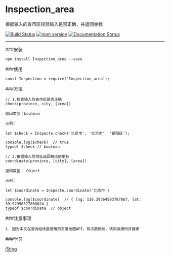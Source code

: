 # Inspection_area
根据输入的省市区校验输入是否正确，并返回坐标

[![Build Status](https://travis-ci.org/nnliang/Inspection_area.svg?branch=master)](https://travis-ci.org/nnliang/Inspection_area)
[![npm version](https://badge.fury.io/js/inspection_area.svg)](https://badge.fury.io/js/inspection_area)
[![Documentation Status](https://readthedocs.org/projects/inspection-area/badge/?version=latest)](http://inspection-area.readthedocs.io/en/latest/?badge=latest)

-----


###安装
```
npm install Inspection_area --save
```

###使用

```
const Inspection = require('Inspection_area');
```

###方法

```
// 1.检查输入的省市区是否正确
check(province, city, [area])

返回类型：boolean

示例：

let $check = Inspecte.check('北京市', '北京市', '朝阳区');

console.log($check)  // true
typeof $check // boolean

```


```
// 2.根据输入的地址返回相应的坐标
coordinate(province, [city], [area])

返回类型： Object

示例：

let $coordinate = Inspecte.coordinate('北京市')

console.log($coordinate)  // { lng: 116.39564503787867, lat: 39.92998577808024 }
typeof $coordinate  // object

```

###注意事项
```
1. 因为本文在查询经纬度使用的百度地图API，有次数限制，请阅读源码并替换
```


###学习

[i5ting][1]

[1]: https://github.com/i5ting/   "i5ting"
